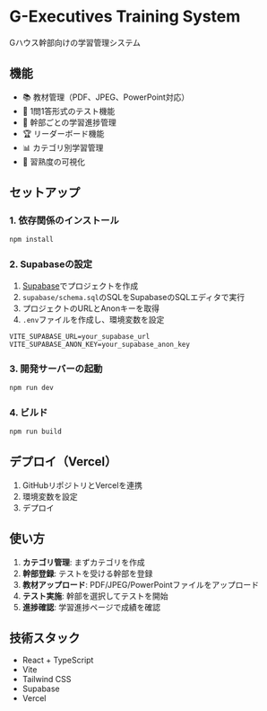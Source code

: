 # G-Executives Training System

Gハウス幹部向けの学習管理システム

## 機能

- 📚 教材管理（PDF、JPEG、PowerPoint対応）
- 📝 1問1答形式のテスト機能
- 👥 幹部ごとの学習進捗管理
- 🏆 リーダーボード機能
- 📊 カテゴリ別学習管理
- 🎯 習熟度の可視化

## セットアップ

### 1. 依存関係のインストール

```bash
npm install
```

### 2. Supabaseの設定

1. [Supabase](https://supabase.com)でプロジェクトを作成
2. `supabase/schema.sql`のSQLをSupabaseのSQLエディタで実行
3. プロジェクトのURLとAnonキーを取得
4. `.env`ファイルを作成し、環境変数を設定

```env
VITE_SUPABASE_URL=your_supabase_url
VITE_SUPABASE_ANON_KEY=your_supabase_anon_key
```

### 3. 開発サーバーの起動

```bash
npm run dev
```

### 4. ビルド

```bash
npm run build
```

## デプロイ（Vercel）

1. GitHubリポジトリとVercelを連携
2. 環境変数を設定
3. デプロイ

## 使い方

1. **カテゴリ管理**: まずカテゴリを作成
2. **幹部登録**: テストを受ける幹部を登録
3. **教材アップロード**: PDF/JPEG/PowerPointファイルをアップロード
4. **テスト実施**: 幹部を選択してテストを開始
5. **進捗確認**: 学習進捗ページで成績を確認

## 技術スタック

- React + TypeScript
- Vite
- Tailwind CSS
- Supabase
- Vercel